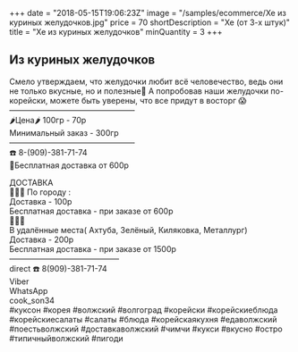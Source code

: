 +++
date = "2018-05-15T19:06:23Z"
image = "/samples/ecommerce/Хе из куриных желудочков.jpg"
price = 70
shortDescription = "Хе (от 3-х штук)"
title = "Хе из куриных желудочков"
minQuantity = 3
+++

## Из куриных желудочков

Смело утверждаем, что желудочки любит всё человечество, ведь они не только вкусные, но и полезные💪
А попробовав наши желудочки по-корейски, можете быть уверены, что все придут в восторг 😱
 ————————————————  
🌶Цена🌶 100гр - 70р  
Минимальный заказ - 300гр  
————————————————  
☎️ 8-(909)-381-71-74  
🚗Бесплатная доставка от 600р  

ДОСТАВКА   
🚗🚗🚗
По городу :  
Доставка - 100р  
Бесплатная доставка - при заказе от 600р  
🚗🚗🚗   
В удалённые места( Ахтуба, Зелёный, Киляковка, Металлург)   
Доставка - 200р   
Бесплатная доставка - при заказе от 1500р   
——————————————   
direct
☎️ 8(909)-381-71-74  
Viber  
WhatsApp  
cook_son34  
#куксон #корея #волжский #волгоград #корейски #корейскиеблюда #корейскиесалаты #салаты #блюда #корейскаякухня #едаволжский #поестьволжский #доставкаволжский #чимчи #кукси #вкусно #остро #типичныйволжский #пигоди
